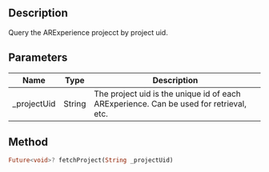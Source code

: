 ## Description

Query the ARExperience projecct by project uid.

## Parameters

| Name         | Type   | Description                                                                            |
| ------------ | ------ | -------------------------------------------------------------------------------------- |
| \_projectUid | String | The project uid is the unique id of each ARExperience. Can be used for retrieval, etc. |

## Method

```dart
Future<void>? fetchProject(String _projectUid)
```
